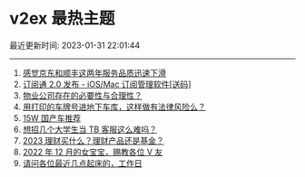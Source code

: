 # v2ex 最热主题

最近更新时间: 2023-01-31 22:01:44

--- 
1. [感觉京东和顺丰这两年服务品质迅速下滑](https://www.v2ex.com/t/911831) 
2. [订阅通 2.0 发布 - iOS/Mac 订阅管理软件[送码]](https://www.v2ex.com/t/911840) 
3. [物业公司存在的必要性与合理性？](https://www.v2ex.com/t/911891) 
4. [用打印的车牌号进地下车库，这样做有法律风险么？](https://www.v2ex.com/t/911876) 
5. [15W 国产车推荐](https://www.v2ex.com/t/911893) 
6. [想招几个大学生当 TB 客服这么难吗？](https://www.v2ex.com/t/911967) 
7. [2023 理财买什么？理财产品还是基金？](https://www.v2ex.com/t/911848) 
8. [2022 年 12 月的女宝宝，赐教各位 V 友](https://www.v2ex.com/t/911981) 
9. [请问各位最近几点起床的，工作日](https://www.v2ex.com/t/911864) 
